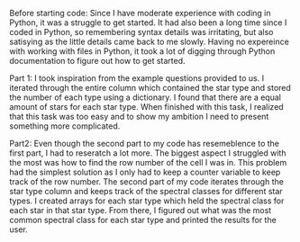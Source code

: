 Before starting code:
Since I have moderate experience with coding in Python, it was a struggle to get started. It had also been a long time since I coded in Python, so remembering syntax details was irritating, but also satisying as the little details came back to me slowly. Having no expereince with working with files in Python, it took a lot of digging through Python documentation to figure out how to get started.

Part 1:
I took inspiration from the example questions provided to us. I iterated through the entire column which contained the star type and stored the number of each type using a dictionary. I found that there are a equal amount of stars for each star type. When finished with this task, I realized that this task was too easy and to show my ambition I need to present something more complicated. 

Part2:
Even though the second part to my code has resemeblence to the first part, I had to reseratch a lot more. The biggest aspect I struggled with the most was how to find the row number of the cell I was in. This problem had the simplest solution as I only had to keep a counter variable to keep track of the row number. The second part of my code iterates through the star type column and keeps track of the spectral classes for different star types. I created arrays for each star type which held the spectral class for each star in that star type. From there, I figured out what was the most common spectral class for each star type and printed the results for the user. 

